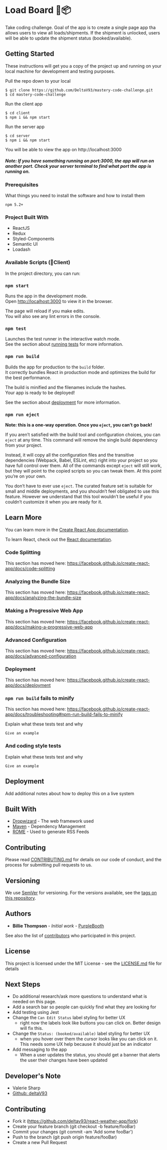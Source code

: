 # Load Board 🚛📦

Take coding challenge. Goal of the app is to create a single page app tha allows users to view all loads/shipments. 
If the shipment is unlocked, users will be able to update the shipment status (booked/available). 

## Getting Started

These instructions will get you a copy of the project up and running on your local machine for development and testing purposes.

Pull the repo down to your local
```
$ git clone https://github.com/DeltaV93/mastery-code-challenge.git
$ cd mastery-code-challenge
```

Run the client app
```
$ cd client
$ npm i && npm start
``` 

Run the server app
```
$ cd server
$ npm i && npm start
``` 

You will be able to view the app on http://localhost:3000

##### Note: If you have something running on port:3000, the app will run on another port. Check your server terminal to find what port the app is running on.

### Prerequisites

What things you need to install the software and how to install them

```
npm 5.2+
```

### Project Built With
- ReactJS
- Redux
- Styled-Components
- Semantic UI
- Loadash

### Available Scripts (📂Client)

In the project directory, you can run:

### `npm start`

Runs the app in the development mode.<br>
Open [http://localhost:3000](http://localhost:3000) to view it in the browser.

The page will reload if you make edits.<br>
You will also see any lint errors in the console.

### `npm test`

Launches the test runner in the interactive watch mode.<br>
See the section about [running tests](https://facebook.github.io/create-react-app/docs/running-tests) for more information.

### `npm run build`

Builds the app for production to the `build` folder.<br>
It correctly bundles React in production mode and optimizes the build for the best performance.

The build is minified and the filenames include the hashes.<br>
Your app is ready to be deployed!

See the section about [deployment](https://facebook.github.io/create-react-app/docs/deployment) for more information.

### `npm run eject`

**Note: this is a one-way operation. Once you `eject`, you can’t go back!**

If you aren’t satisfied with the build tool and configuration choices, you can `eject` at any time. This command will remove the single build dependency from your project.

Instead, it will copy all the configuration files and the transitive dependencies (Webpack, Babel, ESLint, etc) right into your project so you have full control over them. All of the commands except `eject` will still work, but they will point to the copied scripts so you can tweak them. At this point you’re on your own.

You don’t have to ever use `eject`. The curated feature set is suitable for small and middle deployments, and you shouldn’t feel obligated to use this feature. However we understand that this tool wouldn’t be useful if you couldn’t customize it when you are ready for it.

## Learn More

You can learn more in the [Create React App documentation](https://facebook.github.io/create-react-app/docs/getting-started).

To learn React, check out the [React documentation](https://reactjs.org/).

### Code Splitting

This section has moved here: https://facebook.github.io/create-react-app/docs/code-splitting

### Analyzing the Bundle Size

This section has moved here: https://facebook.github.io/create-react-app/docs/analyzing-the-bundle-size

### Making a Progressive Web App

This section has moved here: https://facebook.github.io/create-react-app/docs/making-a-progressive-web-app

### Advanced Configuration

This section has moved here: https://facebook.github.io/create-react-app/docs/advanced-configuration

### Deployment

This section has moved here: https://facebook.github.io/create-react-app/docs/deployment

### `npm run build` fails to minify

This section has moved here: https://facebook.github.io/create-react-app/docs/troubleshooting#npm-run-build-fails-to-minify

Explain what these tests test and why

```
Give an example
```

### And coding style tests

Explain what these tests test and why

```
Give an example
```

## Deployment

Add additional notes about how to deploy this on a live system

## Built With

* [Dropwizard](http://www.dropwizard.io/1.0.2/docs/) - The web framework used
* [Maven](https://maven.apache.org/) - Dependency Management
* [ROME](https://rometools.github.io/rome/) - Used to generate RSS Feeds

## Contributing

Please read [CONTRIBUTING.md](https://gist.github.com/PurpleBooth/b24679402957c63ec426) for details on our code of conduct, and the process for submitting pull requests to us.

## Versioning

We use [SemVer](http://semver.org/) for versioning. For the versions available, see the [tags on this repository](https://github.com/your/project/tags). 

## Authors

* **Billie Thompson** - *Initial work* - [PurpleBooth](https://github.com/PurpleBooth)

See also the list of [contributors](https://github.com/your/project/contributors) who participated in this project.

## License

This project is licensed under the MIT License - see the [LICENSE.md](LICENSE.md) file for details

## Next Steps

* Do additional research/ask more questions to understand what is needed on this page.
* Add a search bar so people can quickly find what they are looking for 
* Add testing using Jest
* Change the `Can Edit Status` label styling for better UX
    - right now the labels look like buttons you can click on. Better design will fix this.
* Change the `Status: (booked/available)` label styling for better UX
    - when you hover over them the cursor looks like you can click on it. This needs some UX help because it should just be an indicator      
* Add messaging to the app
    - When a user updates the status, you should get a banner that alerts the user their changes have been updated
    
## Developer's Note
- Valerie Sharp
- [Github: deltaV93](http://github.com/deltav93) 


## Contributing 
- Fork it (https://github.com/deltav93/react-weather-app/fork)
- Create your feature branch (git checkout -b feature/fooBar)
- Commit your changes (git commit -am 'Add some fooBar')
- Push to the branch (git push origin feature/fooBar)
- Create a new Pull Request
    